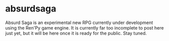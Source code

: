 # absurdsaga
Absurd Saga is an experimental new RPG currently under development using the Ren'Py game engine. It is currently far too incomplete to post here just yet, but it will be here once it is ready for the public. Stay tuned.
